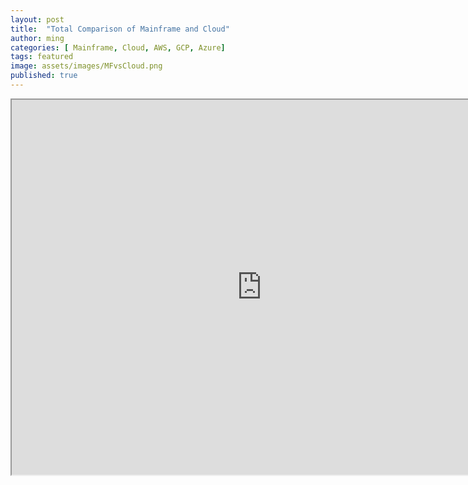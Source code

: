 ```yaml
---
layout: post
title:  "Total Comparison of Mainframe and Cloud"
author: ming
categories: [ Mainframe, Cloud, AWS, GCP, Azure]
tags: featured
image: assets/images/MFvsCloud.png
published: true
---
```


<iframe width="800" height="600" src="https://docs.google.com/spreadsheets/d/e/2PACX-1vQBA2CuZD98ZGcI3CkBiZ4yPGj1Qq2zca63BWpPJTbC4Wxvv3PlKNZuXrLeXFdA8AjmQypV_xDUvQEL/pubhtml?gid=0&amp;single=true&amp;widget=true&amp;headers=false"></iframe>
